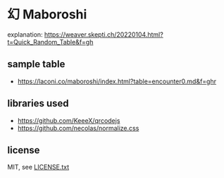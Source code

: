 
# 幻  Maboroshi

explanation: https://weaver.skepti.ch/20220104.html?t=Quick_Random_Table&f=gh


## sample table

* https://laconi.co/maboroshi/index.html?table=encounter0.md&f=ghr


## libraries used

* https://github.com/KeeeX/qrcodejs
* https://github.com/necolas/normalize.css


## license

MIT, see [LICENSE.txt](LICENSE.txt)

